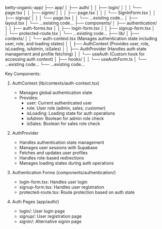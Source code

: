 betty-organic-app/
├── app/
│   ├── auth/
│   │   ├── login/
│   │   │   └── page.tsx
│   │   ├── signin/
│   │   │   ├── page.tsx
│   │   │   └── SignInForm.tsx
│   │   ├── signup/
│   │   │   └── page.tsx
│   │   └── ...existing code...
│   ├── layout.tsx
│   └── ...existing code...
├── components/
│   ├── authentication/
│   │   ├── auth-forms.tsx
│   │   ├── login-form.tsx
│   │   ├── signup-form.tsx
│   │   └── protected-route.tsx
│   └── ...existing code...
├── lib/
│   ├── contexts/
│   │   └── auth-context.tsx (Manages authentication state including user, role, and loading states)
│   │       ├── AuthContext (Provides user, role, isLoading, isAdmin, isSales)
│   │       ├── AuthProvider (Handles auth state management and profile fetching)
│   │       └── useAuth (Custom hook for accessing auth context)
│   ├── hooks/
│   │   └── useAuthForm.ts
│   └── ...existing code...
└── ...existing code...

Key Components:

1. AuthContext (lib/contexts/auth-context.tsx)
   - Manages global authentication state
   - Provides:
     * user: Current authenticated user
     * role: User role (admin, sales, customer)
     * isLoading: Loading state for auth operations
     * isAdmin: Boolean for admin role check
     * isSales: Boolean for sales role check

2. AuthProvider
   - Handles authentication state management
   - Manages user sessions with Supabase
   - Fetches and updates user profiles
   - Handles role-based redirections
   - Manages loading states during auth operations

3. Authentication Forms (components/authentication/)
   - login-form.tsx: Handles user login
   - signup-form.tsx: Handles user registration
   - protected-route.tsx: Route protection based on auth state

4. Auth Pages (app/auth/)
   - login/: User login page
   - signup/: User registration page
   - signin/: Alternative signin page
